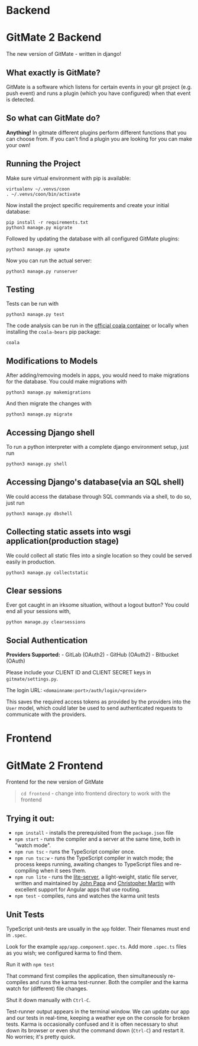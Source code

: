Backend
=======

GitMate 2 Backend
=================

The new version of GitMate - written in django!

What exactly is GitMate?
------------------------

GitMate is a software which listens for certain events in your git project
(e.g. push event) and runs a plugin (which you have configured) when that event
is detected.

So what can GitMate do?
--------------------

**Anything!** In gitmate different plugins perform different functions that you
can choose from. If you can't find a plugin you are looking for
you can make your own!

Running the Project
-------------------

Make sure virtual environment with pip is available:

```
virtualenv ~/.venvs/coon
. ~/.venvs/coon/bin/activate
```

Now install the project specific requirements and create your initial database:

```
pip install -r requirements.txt
python3 manage.py migrate
```

Followed by updating the database with all configured GitMate plugins:

```
python3 manage.py upmate
```

Now you can run the actual server:

```
python3 manage.py runserver
```

Testing
-------

Tests can be run with

```
python3 manage.py test
```

The code analysis can be run in the
[official coala container](http://docs.coala.io/en/latest/Users/Docker_Image.html)
or locally when installing the ``coala-bears`` pip package:

```
coala
```

Modifications to Models
-----------------------

After adding/removing models in apps, you would need to make migrations
for the database. You could make migrations with

```
python3 manage.py makemigrations
```

And then migrate the changes with
```
python3 manage.py migrate
```

Accessing Django shell
----------------------

To run a python interpreter with a complete django environment setup,
just run

```
python3 manage.py shell
```

Accessing Django's database(via an SQL shell)
---------------------------------------------
We could access the database through SQL commands via a shell, to
do so, just run

```
python3 manage.py dbshell
```

Collecting static assets into wsgi application(production stage)
----------------------------------------------------------------
We could collect all static files into a single location so they
could be served easily in production.

```
python3 manage.py collectstatic
```

Clear sessions
--------------
Ever got caught in an irksome situation, without a logout button?
You could end all your sessions with,

```
python manage.py clearsessions
```

Social Authentication
---------------------
**Providers Supported:**
    - GitLab (OAuth2)
    - GitHub (OAuth2)
    - Bitbucket (OAuth)

Please include your CLIENT ID and CLIENT SECRET keys in
`gitmate/settings.py`.

The login URL: `<domainname:port>/auth/login/<provider>`

This saves the required access tokens as provided by the providers
into the `User` model, which could later be used to send
authenticated requests to communicate with the providers.


Frontend
========

GitMate 2 Frontend
==================

Frontend for the new version of GitMate

> `cd frontend` - change into frontend directory to work with the frontend

Trying it out:
--------------

* `npm install` - installs the prerequisited from the `package.json` file
* `npm start` - runs the compiler and a server at the same time, both in "watch mode".
* `npm run tsc` - runs the TypeScript compiler once.
* `npm run tsc:w` - runs the TypeScript compiler in watch mode; the process keeps running, awaiting changes to TypeScript files and re-compiling when it sees them.
* `npm run lite` - runs the [lite-server](https://www.npmjs.com/package/lite-server), a light-weight, static file server, written and maintained by
[John Papa](https://github.com/johnpapa) and
[Christopher Martin](https://github.com/cgmartin)
with excellent support for Angular apps that use routing.
* `npm test` - compiles, runs and watches the karma unit tests

Unit Tests
----------
TypeScript unit-tests are usually in the `app` folder. Their filenames must end in `.spec`.

Look for the example `app/app.component.spec.ts`.
Add more `.spec.ts` files as you wish; we configured karma to find them.

Run it with `npm test`

That command first compiles the application, then simultaneously re-compiles and runs the karma test-runner.
Both the compiler and the karma watch for (different) file changes.

Shut it down manually with `Ctrl-C`.

Test-runner output appears in the terminal window.
We can update our app and our tests in real-time, keeping a weather eye on the console for broken tests.
Karma is occasionally confused and it is often necessary to shut down its browser or even shut the command down (`Ctrl-C`) and
restart it. No worries; it's pretty quick.
